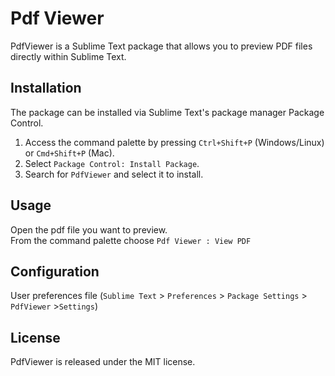 # Pdf Viewer

PdfViewer is a Sublime Text package that allows you to preview PDF files directly within Sublime Text.

## Installation

The package can be installed via Sublime Text's package manager Package Control.  

1. Access the command palette by pressing `Ctrl+Shift+P` (Windows/Linux) or `Cmd+Shift+P` (Mac).
2. Select `Package Control: Install Package`.
3. Search for `PdfViewer` and select it to install.


## Usage

Open the pdf file you want to preview.  
From the command palette choose `Pdf Viewer : View PDF`

## Configuration

User preferences file (`Sublime Text` > `Preferences` > `Package Settings` > `PdfViewer` >`Settings`)

## License

PdfViewer is released under the MIT license.
